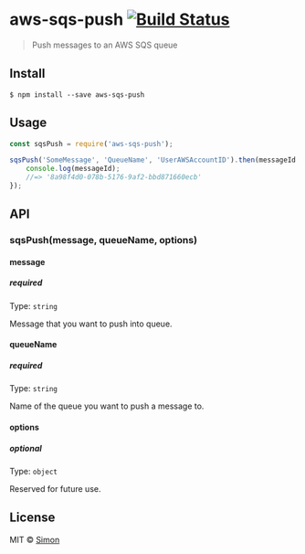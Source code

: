 # aws-sqs-push [![Build Status](https://travis-ci.org/SimonJang/aws-sqs-push.svg?branch=master)](https://travis-ci.org/SimonJang/aws-sqs-push)

> Push messages to an AWS SQS queue


## Install

```
$ npm install --save aws-sqs-push
```


## Usage

```js
const sqsPush = require('aws-sqs-push');

sqsPush('SomeMessage', 'QueueName', 'UserAWSAccountID').then(messageId => {
    console.log(messageId);
    //=> '8a98f4d0-078b-5176-9af2-bbd871660ecb'
});
```


## API

### sqsPush(message, queueName, options)

#### message
##### required

Type: `string`

Message that you want to push into queue.

#### queueName
##### required

Type: `string`

Name of the queue you want to push a message to.

#### options
##### optional

Type: `object`

Reserved for future use.

## License

MIT © [Simon](https://github.com/SimonJang)
